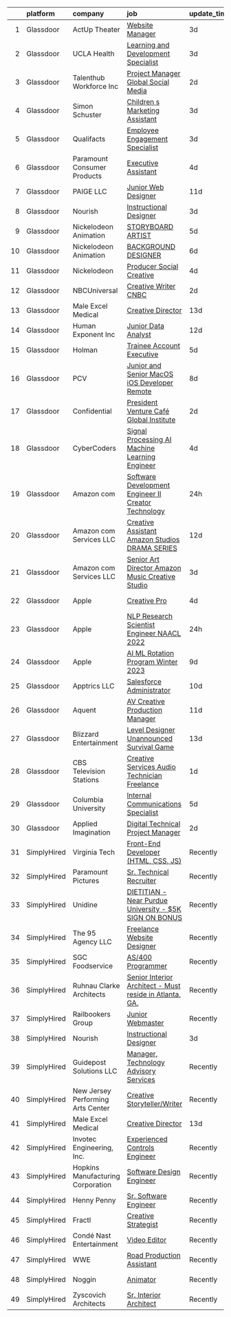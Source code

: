 

|    | platform    | company                           | job                                                                                                                                                                                                                                                                                                                                                                                                                                                                                                                                                                                                                                                                                                                                                                                                                                                                                                                                                                                                                                                                                                                                                                                                                                                                                                                                                                                                                                                                                                                       | update_time   | location             |
|---:|:------------|:----------------------------------|:--------------------------------------------------------------------------------------------------------------------------------------------------------------------------------------------------------------------------------------------------------------------------------------------------------------------------------------------------------------------------------------------------------------------------------------------------------------------------------------------------------------------------------------------------------------------------------------------------------------------------------------------------------------------------------------------------------------------------------------------------------------------------------------------------------------------------------------------------------------------------------------------------------------------------------------------------------------------------------------------------------------------------------------------------------------------------------------------------------------------------------------------------------------------------------------------------------------------------------------------------------------------------------------------------------------------------------------------------------------------------------------------------------------------------------------------------------------------------------------------------------------------------|:--------------|:---------------------|
|  1 | Glassdoor   | ActUp Theater                     | [Website Manager](https://www.glassdoor.com/partner/jobListing.htm?pos=129&ao=1136043&s=58&guid=00000181ec132f8f88a98e9e3e68be74&src=GD_JOB_AD&t=SR&vt=w&ea=1&cs=1_22f5fada&cb=1657523089784&jobListingId=1007990235871&jrtk=3-0-1g7m16bu1harn801-1g7m16buejm4h800-2f55f5c6cb69ee5b-)                                                                                                                                                                                                                                                                                                                                                                                                                                                                                                                                                                                                                                                                                                                                                                                                                                                                                                                                                                                                                                                                                                                                                                                                                                     | 3d            | Remote               |
|  2 | Glassdoor   | UCLA Health                       | [Learning and Development Specialist](https://www.glassdoor.com/partner/jobListing.htm?pos=103&ao=1110586&s=58&guid=00000181ec132f8f88a98e9e3e68be74&src=GD_JOB_AD&t=SR&vt=w&cs=1_1c34231d&cb=1657523089780&jobListingId=1007990782796&cpc=6FC5BA77C9A4CD78&jrtk=3-0-1g7m16bu1harn801-1g7m16buejm4h800-330d993920ff7a31--6NYlbfkN0DsE7ViekIsjp64t_8fXghHOV1s5s2e0k6cDP9wEyz_6tOierAtAOrZ7IjmluqCd6Xqz2k-Vr2jJ8WfNTwdHuoqJTq0UXRKHkILeW7YTXZwUDrQnUkY24iQm629VIBjksYgvNMwuwYUoHR1Ql1-sdTN2YG5SLPT9TiNG5cOPSM3pj1wi1gi8boaz8sZ_NKimYUx77YxAsmaUSgv7ezFi_XueQ5Vt_Bi3oXLbUApZNgUmUvs9qlG3qHFbxN87R576nANDzUz4RhI0OcaxUhpZf02fo6zUkCZmuZJiUUBAgoUrCZye3yYMQw_KTDqxhDxq2oVZm9T6cdLCzdljiJP_vbJfdn_QEXLIWFTpbAHdjcMvBYFkMckxbGFwW9_VcuSNvwwXLdZwY9JQgjI84c-ta7KVpg83tsuelerlcKMXgSHEk4bmqtbQoXkuc42LDhRcrCPkCqaf_Oe9DeBewRFd9Rw8i6Mby6GifRWJ5eQ32p2nLVNiuFGuWvrZOIh1dxIP18Vv2qOgw-5e2JxByZaCclagHJlIoJBW2uGzYuCC7Nn96KgTVIIXbnE0fgtagA1ml_Rj9au6wLX07aOayyu34cqA4RvnCtBcN63ZGo6VKgOC8pRqGeCue6QIUwWeu9HWDQGAF62EOD3YnQxjpENgdvIEQ5FW5hvIZOzDjSjL34377d2lzPOQUaP6X4HlDY_IIfiTyrTDQeaSJlq2NMg27WNbVXeAlJeUwcJyiYScDskfln6arraYJ7V5PI0vr-vXrTtKPJ61H4puFNvn2VZIAayL3rUOnwXa7HAojMxJXUh3DXrlXJtAAXJs9LSJyQaODGimLH-TJXjfUmY1_kVlohvTz5ujsFy8NYafQ4x4qOqKdsmK-kaadn52_ltICaXzKK8QlEZUqPCKWuizH8tM3ibW7ApgYh9weDrivEDyqkiT4sc6xSDw5ZGaEp6tSIHvAo96UWDvE_bq6qM2Ml-Mn2JfYqHEQcEjic8QMiZWg_W2ZnWKL_tpeXSZOW2tXp7_1lhxwE_ZosC6YglahfZRfttoasSdj5cg7wnS2znelfOHxpVX9QSzG7iZE6GvETSrJi3EU0O3POCK_UfLCamDj4ZtM9xeLpr0wTZGylRa1hC4LlrvYCbYQ47) | 3d            | Los Angeles, CA      |
|  3 | Glassdoor   | Talenthub Workforce  Inc          | [Project Manager Global Social Media](https://www.glassdoor.com/partner/jobListing.htm?pos=114&ao=1110586&s=58&guid=00000181ec132f8f88a98e9e3e68be74&src=GD_JOB_AD&t=SR&vt=w&ea=1&cs=1_189552e7&cb=1657523089782&jobListingId=1007993234624&cpc=2CAED5C921A5F994&jrtk=3-0-1g7m16bu1harn801-1g7m16buejm4h800-b6b3c3ca739da5da--6NYlbfkN0DpwFV3tuw9vFlML3xauMsT_S9XsNg3VdZNHiuyFzGFE3ciwNCiWa1qTVbJP6xa3o3U86SSEBgev6jB--OoRE5cibd9pfOyWGaRq5Z36QRFsCK8856M6_CQp0jrlX29M5vYpjgxMPxbNGHh1EtpThCBZ_ZahsA8JI0xgXm9GlC0zA9a3CtXcEG97rjltwknasBsBLfLw9L1Qs6v8Ot48CgVovPBU6IHwBISRC0YGjhmSgw1F4vQYf-JFFCAmtIapfUo6yboxGG4b2VJlGuleJZqaahNbtq4cqnqO-kmlsWW5Nwk7LVj5apU6XXkBUIRDs3Fs_ujrOdeoAGa19bGFeKEA8p9YxnFtioU6RB-r7EJ3vnQV1VrY6ram9z6V4YwfXvDCYh0EK_CS2LISU8WpjDsgpl1g_4ayzhI-HlbYHFz58gteyVnEzOa-f0TyiFwsQcXA_ORCeUWxvrySY_HK_mviJUVuctIvQztlv5TfaQKuRGGDf1gyME3sX6pQzC_4t8pzPwmRphO56pOZiDwz2b9jMSyiF2Po1M%3D)                                                                                                                                                                                                                                                                                                                                                                                                                                                                                                                                                                                                              | 2d            | Newark, NJ           |
|  4 | Glassdoor   | Simon   Schuster                  | [Children s Marketing Assistant](https://www.glassdoor.com/partner/jobListing.htm?pos=128&ao=1136043&s=58&guid=00000181ec132f8f88a98e9e3e68be74&src=GD_JOB_AD&t=SR&vt=w&cs=1_578378bd&cb=1657523089784&jobListingId=1007990321005&jrtk=3-0-1g7m16bu1harn801-1g7m16buejm4h800-aaaa69f463f8d180-)                                                                                                                                                                                                                                                                                                                                                                                                                                                                                                                                                                                                                                                                                                                                                                                                                                                                                                                                                                                                                                                                                                                                                                                                                           | 3d            | New York, NY         |
|  5 | Glassdoor   | Qualifacts                        | [Employee Engagement Specialist](https://www.glassdoor.com/partner/jobListing.htm?pos=104&ao=1110586&s=58&guid=00000181ec132f8f88a98e9e3e68be74&src=GD_JOB_AD&t=SR&vt=w&cs=1_b8b5ae04&cb=1657523089781&jobListingId=1007991438396&cpc=334ABAF5D42DC775&jrtk=3-0-1g7m16bu1harn801-1g7m16buejm4h800-2584793c651a88ec--6NYlbfkN0AYKEKDyGHLygmGhX-6tv-B1LViv69AamY6Im9ukJksPlKuN9IRUEQr__BpnnEMV3b3RaJj5JapM88zuKJBV-G3cqGPDrIzxo-Wy4fdvgTweoSU62uXwxW3yByyHx-BQyTkyljZIGXhCs5jgsubY1D2IAW_VUz-3BKgduNC2_U5oYJM6KnI1J7Bnx4DjU_bs1b5QBlVZlt1RuyT6PVT1moNNMgC4xDkgMOyoFH8zG1TcGQS9fA29q4B1uiI_vW7Mk71FLMO6I7qmjQlViZxcGt2u5hxe0ZycM5pqY5ExujxrBNhAeAxoB3PcX9Tl__B6MzfuriKvlJTHUeZqDz0yGrP4Uju6_zBzNQbOP-K5NwqDp7k7YqgV6DbXTUJoIXvjs_TnLFj5ZacOh0G8Fe_tBDx3yMox8M_8i87Klcz03uP3xLwds_7fWWa-N5RdVsg8EtxvKqJp18bQO2QCJL2rOqDYb8o26_RxKE%3D)                                                                                                                                                                                                                                                                                                                                                                                                                                                                                                                                                                                                                                                                                        | 3d            | Nashville, TN        |
|  6 | Glassdoor   | Paramount Consumer Products       | [Executive Assistant](https://www.glassdoor.com/partner/jobListing.htm?pos=123&ao=1136043&s=58&guid=00000181ec132f8f88a98e9e3e68be74&src=GD_JOB_AD&t=SR&vt=w&cs=1_a94c1399&cb=1657523089783&jobListingId=1007988198541&jrtk=3-0-1g7m16bu1harn801-1g7m16buejm4h800-942d9c4e7f3ddee7-)                                                                                                                                                                                                                                                                                                                                                                                                                                                                                                                                                                                                                                                                                                                                                                                                                                                                                                                                                                                                                                                                                                                                                                                                                                      | 4d            | New York, NY         |
|  7 | Glassdoor   | PAIGE LLC                         | [Junior Web Designer](https://www.glassdoor.com/partner/jobListing.htm?pos=108&ao=1110586&s=58&guid=00000181ec132f8f88a98e9e3e68be74&src=GD_JOB_AD&t=SR&vt=w&ea=1&cs=1_1d7b5634&cb=1657523089781&jobListingId=1007971053882&cpc=FD1C1DA32C38CFA7&jrtk=3-0-1g7m16bu1harn801-1g7m16buejm4h800-73b2aa60a689d6f6--6NYlbfkN0Bcjj528Dy1LW3oL-pukkcHmmPA2V1efSVPw-U-M28mT0pKb21cFqvxPVrEIRVxEBhbQd3QSRAi2jQNRf5IL7_cEjc5D_7M8vAuWiMJDrdA15UMknI95OR4HQP9MzjY1YAPT6dz_nY7JL7qZAFuvwxHi-rv1yNmZdRVPc23TLlp1obOFdmjF1WNcay7jj39QxWCsqCBai4qSm1WsC_yZtSpH1AChEVmefPEK2033vBCJvTufxqAu9RMGJkttNM5VpDqCT-fCmwEpm3HH8wCY0HXtLpNfiqww5cmErhUIonxpnapOEg0-Bh4cP4HK_OInWNajdx5-C8Xtb5F637Qc8MwZV6FRrXFUKikoH2EE7ct1OUuj-nRkEmBopNHbDPQpUugNWNO-JMmiLiQzBAm8ZoVOgs9Os4fIRfqGuqvbk5wPPm9SwChR9x_H2ucBMAyg1-A_laJxE_e2vM8ghbJUmXv2tLyp13eq_Dvm3GonBYpv8KUx0KglDSyNrNNI8tnMjs%3D)                                                                                                                                                                                                                                                                                                                                                                                                                                                                                                                                                                                                                                                              | 11d           | California           |
|  8 | Glassdoor   | Nourish                           | [Instructional Designer](https://www.glassdoor.com/partner/jobListing.htm?pos=106&ao=1110586&s=58&guid=00000181ec132f8f88a98e9e3e68be74&src=GD_JOB_AD&t=SR&vt=w&ea=1&cs=1_a07305e1&cb=1657523089781&jobListingId=1007990118795&cpc=C4A69CCDBB3B9599&jrtk=3-0-1g7m16bu1harn801-1g7m16buejm4h800-cd31e169e3b76732--6NYlbfkN0APToHrk7ILONyRglvlT3LJMO76dZGJsKlG8WQjsY8Cq9VMAyu-33cN6chkrRPzKSYLZubbG5hpV08ZZqj6Gtm6Kd6eI__8JQkxpLimtDe8e2XUxCm2qJgpcAQ1wuU9qhNbp0Vsz9rljglzu-6og43zjdLf4iKCarZD8ROOzxBmCdSBCaOSVjYKDMYMYHX-8VoCtt42X_9N9Co71yMBy_0XP1vyEjOJP0pROkIGub8iJu7EDcvGytCVFyOuadcfa8oepgs33maqhFeAt7eMlzv30ANLGwh_Q2ELLjyKuPUViOPyu7nmtCU4sXi1RaZpLna8W-MtrOIsqdiNgBr28T8wm066GaWwRAH7ip5_W8ECyUv6u2pNiPbD0RkNmAUJjVAbQP9-cb_MZsmnAs1UTLGmfX4lB4Z4l5-LKNLmPA4iyjSbblSnqCb86axqACdqArXuxkFdgZVkGIX5Uhi0GbLa4VFvZkZeqlPH0Rz7akriV2RHR8olBn64)                                                                                                                                                                                                                                                                                                                                                                                                                                                                                                                                                                                                                                                                         | 3d            | Remote               |
|  9 | Glassdoor   | Nickelodeon Animation             | [STORYBOARD ARTIST](https://www.glassdoor.com/partner/jobListing.htm?pos=126&ao=1136043&s=58&guid=00000181ec132f8f88a98e9e3e68be74&src=GD_JOB_AD&t=SR&vt=w&cs=1_3547f336&cb=1657523089783&jobListingId=1007985604729&jrtk=3-0-1g7m16bu1harn801-1g7m16buejm4h800-a1a001f7630a8e7f-)                                                                                                                                                                                                                                                                                                                                                                                                                                                                                                                                                                                                                                                                                                                                                                                                                                                                                                                                                                                                                                                                                                                                                                                                                                        | 5d            | Burbank, CA          |
| 10 | Glassdoor   | Nickelodeon Animation             | [BACKGROUND DESIGNER](https://www.glassdoor.com/partner/jobListing.htm?pos=122&ao=1136043&s=58&guid=00000181ec132f8f88a98e9e3e68be74&src=GD_JOB_AD&t=SR&vt=w&cs=1_f7649acc&cb=1657523089783&jobListingId=1007983917282&jrtk=3-0-1g7m16bu1harn801-1g7m16buejm4h800-efcef49dc70c9f58-)                                                                                                                                                                                                                                                                                                                                                                                                                                                                                                                                                                                                                                                                                                                                                                                                                                                                                                                                                                                                                                                                                                                                                                                                                                      | 6d            | Burbank, CA          |
| 11 | Glassdoor   | Nickelodeon                       | [Producer  Social Creative](https://www.glassdoor.com/partner/jobListing.htm?pos=119&ao=1136043&s=58&guid=00000181ec132f8f88a98e9e3e68be74&src=GD_JOB_AD&t=SR&vt=w&cs=1_1cb62a74&cb=1657523089783&jobListingId=1007988955931&jrtk=3-0-1g7m16bu1harn801-1g7m16buejm4h800-80e6e52b5b31f09c-)                                                                                                                                                                                                                                                                                                                                                                                                                                                                                                                                                                                                                                                                                                                                                                                                                                                                                                                                                                                                                                                                                                                                                                                                                                | 4d            | Burbank, CA          |
| 12 | Glassdoor   | NBCUniversal                      | [Creative Writer  CNBC](https://www.glassdoor.com/partner/jobListing.htm?pos=121&ao=1136043&s=58&guid=00000181ec132f8f88a98e9e3e68be74&src=GD_JOB_AD&t=SR&vt=w&cs=1_9bd79186&cb=1657523089783&jobListingId=1007993384013&jrtk=3-0-1g7m16bu1harn801-1g7m16buejm4h800-7e11cd7ca3fc56ed-)                                                                                                                                                                                                                                                                                                                                                                                                                                                                                                                                                                                                                                                                                                                                                                                                                                                                                                                                                                                                                                                                                                                                                                                                                                    | 2d            | Englewood Cliffs, NJ |
| 13 | Glassdoor   | Male Excel Medical                | [Creative Director](https://www.glassdoor.com/partner/jobListing.htm?pos=124&ao=1136043&s=58&guid=00000181ec132f8f88a98e9e3e68be74&src=GD_JOB_AD&t=SR&vt=w&ea=1&cs=1_22820bbf&cb=1657523089783&jobListingId=1007965801925&jrtk=3-0-1g7m16bu1harn801-1g7m16buejm4h800-39123c1230c3ca5d-)                                                                                                                                                                                                                                                                                                                                                                                                                                                                                                                                                                                                                                                                                                                                                                                                                                                                                                                                                                                                                                                                                                                                                                                                                                   | 13d           | Charlotte, NC        |
| 14 | Glassdoor   | Human Exponent Inc                | [Junior Data Analyst](https://www.glassdoor.com/partner/jobListing.htm?pos=120&ao=1136043&s=58&guid=00000181ec132f8f88a98e9e3e68be74&src=GD_JOB_AD&t=SR&vt=w&ea=1&cs=1_82216798&cb=1657523089783&jobListingId=1007967871613&jrtk=3-0-1g7m16bu1harn801-1g7m16buejm4h800-8a573605dbe57dec-)                                                                                                                                                                                                                                                                                                                                                                                                                                                                                                                                                                                                                                                                                                                                                                                                                                                                                                                                                                                                                                                                                                                                                                                                                                 | 12d           | Remote               |
| 15 | Glassdoor   | Holman                            | [Trainee   Account Executive](https://www.glassdoor.com/partner/jobListing.htm?pos=111&ao=1110586&s=58&guid=00000181ec132f8f88a98e9e3e68be74&src=GD_JOB_AD&t=SR&vt=w&ea=1&cs=1_f82ea407&cb=1657523089782&jobListingId=1007985142867&cpc=C4A69CCDBB3B9599&jrtk=3-0-1g7m16bu1harn801-1g7m16buejm4h800-6b2e12cd1b0c198e--6NYlbfkN0AKrxVugBVhlJ0S0Z7pE3BPGQID0h4bOx-rxxkQpgeU1Kv1n8-buslZDMXdspg_1svTkxB1322m7ljsyhWQdxFdNfGd6V5hgI4orpYyiwaR0ePAODyxPLW-Pcl7WlVoij4-alaLf2O3ERP8poAhtnbaLZBGJn9UGGwbRG762WzHRxrhiFjDGsdhmIzpGQvJP_RDnm8zyoteVppAqk0BOFmkbqxFHPQbfD_HpD2EDG7_OSCDR4mLZOZKHeGaAQZTmAbAZAyxZEaagUBJwaCc6NLJpG9by6jV9pk9vOfS3o2jI3xm8XmuM7ZvDWvVakGl-CBw7Qz3GyXGY8WZNUdtZYt0UQ1b-ceSu8CcPEaLk7GbPRPLf5IJv7bemH-H-tVS3oltTxdEb829dPljlMw0alFnZPwEgMllvlaU97sJZ203ROt8jY_hCXwlv0Y5Fs2BXBs14xahAYhTt8290RdCnJBheSnyeMe2X9LyD6CLO56ylmtugal69vqDeOIT6uhwqyvmnx_Qcukeqw%3D%3D)                                                                                                                                                                                                                                                                                                                                                                                                                                                                                                                                                                                                                                        | 5d            | Mount Laurel, NJ     |
| 16 | Glassdoor   | PCV                               | [Junior and Senior MacOS iOS Developer   Remote](https://www.glassdoor.com/partner/jobListing.htm?pos=113&ao=1110586&s=58&guid=00000181ec132f8f88a98e9e3e68be74&src=GD_JOB_AD&t=SR&vt=w&ea=1&cs=1_7e8afc2b&cb=1657523089782&jobListingId=1007978612319&cpc=723ADC3DFE402989&jrtk=3-0-1g7m16bu1harn801-1g7m16buejm4h800-14434e24e0f12b25--6NYlbfkN0BGZ8aYuSnO_36_ctu5xuumy1_dpsYGM4G5GbUnoypu01ZLjamP0OzIZGzUc0bMFLP2dZ5NBolDYcTjTsFi94NW72e4ACWnH3z5hBOLwiqUIPaYaocwQT02XYuNxBfk1gMAgvlm_a7D9mvWKvXq6xmMxNv856ZCoDR-GbPx4QMsasauCCUByoLr1yrYZwO4W9mr51gAIxnEoS0iCqpNuJb3uSB_zktpqJ8DZBzpP_cWU10lyWKv9hFEPcLjAWD8q_rckgT7x2VtHKPy7UJSTSpbrImdSunIT2Y8wYODuMr96UXUEeySseJELYn0AAz6kC_HL0TCIME2GDpF_-Ryn9CoRYTivNhsjO6P95AcGGxHmA967oXmFJChpq8zdQ3B8WTkTZyZVlWFOrGam2FwKnxHgsBhVujCS5Y2HcstwVbbzXB9HiVRPI4Sd9X0AmC_DGYvMZQFY9GU1FXBRMO0uwcnxYslvGoq9VHj89Sypt4lBsHlv-XTOJIZhImEO7uoJEkTvSyNrLHMmOoesG875TpwdwxSfE0xKDw%3D)                                                                                                                                                                                                                                                                                                                                                                                                                                                                                                                                                                                                   | 8d            | Remote               |
| 17 | Glassdoor   | Confidential                      | [President  Venture Café Global Institute](https://www.glassdoor.com/partner/jobListing.htm?pos=107&ao=1110586&s=58&guid=00000181ec132f8f88a98e9e3e68be74&src=GD_JOB_AD&t=SR&vt=w&ea=1&cs=1_17ef3c4a&cb=1657523089781&jobListingId=1007993240591&cpc=1160948BCBA38B5B&jrtk=3-0-1g7m16bu1harn801-1g7m16buejm4h800-8f39beb071517848--6NYlbfkN0DrslJrkjT72wgA59KPRg_XbgfqbKjIopQV3gT-g1c5HmnHfJCtq7aKDen8OZiY6dSphVSY2m9AE8pJRZ8J1515jROybqK9bZg5nCEMxTrYsW5hn_0BQzP-N4ibUY7zEXOJEmmA0JIT2yfz85oF5BdxcKf0NqghF7VfTlzQJr1VSZeb7wV5ArOdLuNd49bt14fAj5HX2iYCjX1cbpXB0lJ0e-KIF7qxzPtPT0bbzGNJ6Evpqj_HLXrx5rMZaBzoJ7oNy8-n65t4SvFXMiKsH-u_qMogJpxGb7hMGFhM9fpHc_bF57WsschqDQweoIQCHzvi-iYBqRW4X0xKGrfxniCdDwx5MM2Nx_qGuHa7ZW0GQGq7GFIpaKR2kQyita8Q7T6eUT_mQ4JUUeLdwyXSO1TFFJkIPVQKtik_orVxJqRHIVRe5f3jaQfI17Rgz6qogj7gF8x7DXqWKoAJJfyZqodchanL-S_4k38qBG3e6RiGJ3h0U_vXDkCTVNPPTU9ZlLA%3D)                                                                                                                                                                                                                                                                                                                                                                                                                                                                                                                                                                                                                                         | 2d            | Cambridge, MA        |
| 18 | Glassdoor   | CyberCoders                       | [Signal Processing AI Machine Learning Engineer](https://www.glassdoor.com/partner/jobListing.htm?pos=116&ao=1110586&s=58&guid=00000181ec132f8f88a98e9e3e68be74&src=GD_JOB_AD&t=SR&vt=w&ea=1&cs=1_d04b10f2&cb=1657523089783&jobListingId=1007987518182&cpc=654405A9B1E0A9F5&jrtk=3-0-1g7m16bu1harn801-1g7m16buejm4h800-e422ac0c208482b3--6NYlbfkN0CpFJQzrgRR8WqXWK1qKKEqALWJw739KlKqr2H-MSI4eoBlI4EFrmor2FYZMP3muM3OOity3yEcY7dsPLWOj-d_s8nP50aXYft63De5HbB3BnLqL1PSAoU0c6fjwVofxPumb86h0SPM1FH5XEjvWnkdUfuee26rnU7JS3I788_hIq_tMZPYg-U5QBBCMF1G9-ua_eW3fmbEOyvkUSVHI6z5gxYTCrYLVZL77qHOpTjXuZOLfjS4xSyjuX_3Ape1ZV6xQkjagjglRA_eZb4BtQhLqKAGHiTRd8kL8e8nZluxeJVQMpLv-mcMp9ZIr0oO3qScf_d9uIVIAldTU-mDHqOXG0DQfvRXYOroVq7qMXbCJrmYpvRU_Wjhe3z_PwLDN6E5FlCElC-r8qMqkvlDE-rBTWKzcV22RDU5B2XMeQ4xygfe3cLj8z2NMm-cTTo_axoxZYZx2vF8gt1liei5cJYScMmmuumGyBKe6gYzf41_LWpuKkJ15KOsLdL6H-1dsodDV_LU7W0a161n2A0CO3-Jz6TwaK-gAI7Dq5G1tzUdh2TQhTJazDPTPXYNuDv7ms-1AYlticJkmtf_KSRs9wEOAb2i-vdtksz40OZBiLr-Wl_htM_oMPtEfpekUHRqAmnujlFnb2Ise5UrEpNPsoq7VBGZnpb_IFPapo2n3agV7WwHKA4cWizm34r3xzfprIKUPwsuEElgkFvptWFeJxGmAQ2K20TkIY_81OTvCKFnrPdesu8FPlI04dke5tzA-kDIbqDZnx2kO8nxR6Ogy8d5KE_Dz7bahHc6A1b2B3NsD98cJQ9UlQS1GsPlU6roTwaLF6e2_x9nd9VQRdgD7Cc6ti2M2nKiqYnPqP-xRW2aGJCOXCjzs97WB6kl6acILfAQlXRGnuQI-yJa4MC6rg8Jxsech0gnFaAIEoTb3Ju6jMoDqicGnArWM1Rxy5CFjX1TS2AKe_o2h8PIRbBHWwcldygx0i5nyrBniuXvperDDA%3D%3D)                                                                                                                     | 4d            | Raleigh, NC          |
| 19 | Glassdoor   | Amazon com                        | [Software Development Engineer II  Creator Technology](https://www.glassdoor.com/partner/jobListing.htm?pos=109&ao=1110586&s=58&guid=00000181ec132f8f88a98e9e3e68be74&src=GD_JOB_AD&t=SR&vt=w&cs=1_80a78dcf&cb=1657523089781&jobListingId=1007995791558&cpc=0C139D4CAD5A6DB2&jrtk=3-0-1g7m16bu1harn801-1g7m16buejm4h800-2360bec702bf7275--6NYlbfkN0CKJOvZ2V5IrJ1cL6f27LnM8XR4tisTi-a8V3t-dR9dwsgFRvlGUQc2Ve2CGI8d6VMbSt2Cyinx-owS2XBJJcj8pQ_aKDhn-_75Q3G5rHu9ADXrlX9a_Cn37lshmrbFd8n6TFpBEc47zGSPRE5xorfrRX4-WbYp9sL_Z0rixoi6UmVkGACxejJitWC8iLmMVzv1KMuYxWX4C3wlukSxufRPfvj-3AabAftavhNcYQH1-EqXgyD1LTwbtjUPWDPua0h0QtHjzJwG0HRgsi8zBlJ2bd-JV8B_YPbwJbyM5Vjm9FBkpmvn20bxN-PH8aR_vQrwmTcqzyq4h9-1qUEx-8C33lBiWfRu8RJOi2glhe-cqrACmZ9g66NRXlYRKJDqsjkEDQjMR3QsYg8iYPuanjWtaAlA9FBa3A2JbCgPGDHFVmvTlNRHKy0r)                                                                                                                                                                                                                                                                                                                                                                                                                                                                                                                                                                                                                                                                                                                | 24h           | Seattle, WA          |
| 20 | Glassdoor   | Amazon com Services LLC           | [Creative Assistant    Amazon Studios   DRAMA SERIES](https://www.glassdoor.com/partner/jobListing.htm?pos=125&ao=1136043&s=58&guid=00000181ec132f8f88a98e9e3e68be74&src=GD_JOB_AD&t=SR&vt=w&cs=1_9067b93c&cb=1657523089783&jobListingId=1007967893286&jrtk=3-0-1g7m16bu1harn801-1g7m16buejm4h800-3febe796977aa47c-)                                                                                                                                                                                                                                                                                                                                                                                                                                                                                                                                                                                                                                                                                                                                                                                                                                                                                                                                                                                                                                                                                                                                                                                                      | 12d           | Culver City, CA      |
| 21 | Glassdoor   | Amazon com Services LLC           | [Senior Art Director  Amazon Music Creative Studio](https://www.glassdoor.com/partner/jobListing.htm?pos=118&ao=1136043&s=58&guid=00000181ec132f8f88a98e9e3e68be74&src=GD_JOB_AD&t=SR&vt=w&cs=1_dc6bdc9f&cb=1657523089783&jobListingId=1007989414468&jrtk=3-0-1g7m16bu1harn801-1g7m16buejm4h800-0b457aeff3002747-)                                                                                                                                                                                                                                                                                                                                                                                                                                                                                                                                                                                                                                                                                                                                                                                                                                                                                                                                                                                                                                                                                                                                                                                                        | 3d            | Remote               |
| 22 | Glassdoor   | Apple                             | [Creative Pro](https://www.glassdoor.com/partner/jobListing.htm?pos=117&ao=1136043&s=58&guid=00000181ec132f8f88a98e9e3e68be74&src=GD_JOB_AD&t=SR&vt=w&cs=1_fb4dda72&cb=1657523089782&jobListingId=1007987021928&jrtk=3-0-1g7m16bu1harn801-1g7m16buejm4h800-d1d7b3b5f840f95d-)                                                                                                                                                                                                                                                                                                                                                                                                                                                                                                                                                                                                                                                                                                                                                                                                                                                                                                                                                                                                                                                                                                                                                                                                                                             | 4d            | Nashville, TN        |
| 23 | Glassdoor   | Apple                             | [NLP Research Scientist   Engineer  NAACL 2022 ](https://www.glassdoor.com/partner/jobListing.htm?pos=112&ao=1110586&s=58&guid=00000181ec132f8f88a98e9e3e68be74&src=GD_JOB_AD&t=SR&vt=w&cs=1_9b99820b&cb=1657523089782&jobListingId=1007995962905&cpc=8795CF9063CD573D&jrtk=3-0-1g7m16bu1harn801-1g7m16buejm4h800-a53e0ac2ccedfe78--6NYlbfkN0BvKrLyj5gPmtZO9T8euul8TCxuuKNOtzRJOomxnwSEodTz2Bc-sPZlt2Zgji_QUXHy7nbwJuiNO6LAJYXq0fHlO-HqPri2kbXfI8y10HA9xvVX5QxoZL4vRJxTiLbPTgC2_rbGKKIAYOaTuTVKEhq-muKLwufGVqp4KpL0cEHmXdW88emoNjG4k5M2ttuKRxGQSoux-bGm2rWmUz0PX6PHZyo7z9D1gkJYaOMogjzoig_BygYF7JCvq76Vm214o2d90e6Hs9_ibILGKhv3mPUwHOdiWduc--U9ovxgvaHloo2yAxj36R6-bbQBUf9X3qX4MCIhfiKN1_JSG6yca1NfKcxFsVYgAVfHPzoIR54so86Ubh0rC-kywi52OYhx-jdQ-_SodEiZg7miBGeAdJ2-ne7lauu3WhrR5mU4BYdDGEQJQV3XNSCG8ONFol09usu1MsnLNlmXTOhDbpWaAmH0sZx3uI-nWkFlK8rlKkvYrUlTGelTr6Pr9nCNlOhsPOiFtRWGAGSFUw2zje6jfBkRz7NwsDCMYUSXKdsc2RWsd9WU7RsVTT3ESbIRHTFfGzWEI-tSYAhKZazDXFljNet_PofCsEkikErh_kqfB4XTBJtwYC6CfF0EWM8siWWXNiWNOPNybJYCJCrHRRjBORwWB9u-UBNo3mh6TeDeT4uI4vQihXAka-VC1R6peDNWneqCf3H044zRoc_9YhoTT1H9xMraxjJjiobKNAlDOFWrg90WsOiNlOTX5Uod1RddCtTm3KsGDYD_RcKldycj1g6Lzfb5NOfmSOJAB6ob2l9iSUBPncuOysqzZEukkaVoZYNQWBfZol01P_0o2ngz5bH7yonhKSNUcR0ZejJP1Hte7_3vO3ix45k8QhQpLHn3KiyXcVAExORUSBSocg1WTyuVqoPAtlt-EmqU-NfI7RuDFbNskgEbW94lJYWinaCCHzBpezCdv9X-RIcM1wEvf06yPJWfPonmXeU%3D)                                                                                                                                        | 24h           | Cupertino, CA        |
| 24 | Glassdoor   | Apple                             | [AI ML Rotation Program   Winter 2023](https://www.glassdoor.com/partner/jobListing.htm?pos=101&ao=1110586&s=58&guid=00000181ec132f8f88a98e9e3e68be74&src=GD_JOB_AD&t=SR&vt=w&cs=1_7be910f5&cb=1657523089780&jobListingId=1007978378411&cpc=451933188B21919D&jrtk=3-0-1g7m16bu1harn801-1g7m16buejm4h800-bb25ae80f8619047--6NYlbfkN0BvKrLyj5gPmtZO9T8euul8TCxuuKNOtzRJOomxnwSEodTz2Bc-sPZl1dBMH13w-jMp7PyukxaJsr2doQOJNnmgv7OHG98ZAaz3h1xTFkWhjyt1vDGaV5k86C-O1qt0IPYZPP9K0yli4U_mU7PKvVIcCK_0qSidfVsTyeaoIf0xvA0v9lKDiE4kEt-ymE7Ajxe0dnMnRQpe17StDlGvupq_2MlsfZ1JAwdf3mahoAc8qJDM5woam94Xw2aiprIg061bpfWlIKw9N8gFehXQm-E4WQoS9fVS3J3T9KfvkKqIf36X3iPKDH4Wp6xkgrhc0ju5WHtxSNWQfdbjvwW6c5ke5MbubyUjmD4x4_bJSu2gRpGym4F0DXfqyvKmaFo7GI_ExsXpNY73obdeiAk4c5HO_FHVNZsrAJ9Ajt9TAxiMncHfY42gXzmFzR6kuy4QrdzQ5XjF75OLN29hK1KtSwsG8wa6siN2ONwp_DXvXcxsyRIpI_VhPZIt3WdO1omWvECA6cccWDGoFbgOofmbq4Ysvy2DBv4fUlkgEoC8rfVgOp7JaPjBHKjYLVG26bMaB4gBz-dC9pk9CkMusKInji4UIOL1SFuUHkNB6wjQT5nQ1-K2qrjfaEhpvOZ-oF0JILsXLFl115ptwaAyz_LjIpDSVwqZVYUdIb8D4ryqMV5u0upl9cnNnrMHfnbPWgaZwOun7TrVW0PyRNQlixtYO0WgCTQY-tyYWg4OLRGzMkHFiYjy579WSesbI0fKNimJsdvw8-w5ehkGW_XwD_tWpP5xyFkQeAoy-Tj0BYk3wx5qY2P4BnaWJIx31tlJPei9JQFpmmFUVFE0E8NUS7NGTt56RYi1cTizhmvshLPRxsIGjkNRf8In8lUnp6YT3uW-3ljdcZ2fTcWUsPQOhQGWDY6bxGSyWBG37IK4jYG0TH-8bK_z0_SGHaA53Y7NoCvcb2dYp_wtUaVCfKUCFYPF5AI0sI1rTbWV2T0%3D)                                                                                                                                                  | 9d            | Seattle, WA          |
| 25 | Glassdoor   | Apptrics LLC                      | [Salesforce Administrator](https://www.glassdoor.com/partner/jobListing.htm?pos=127&ao=1136043&s=58&guid=00000181ec132f8f88a98e9e3e68be74&src=GD_JOB_AD&t=SR&vt=w&ea=1&cs=1_24817ccb&cb=1657523089784&jobListingId=1007972990794&jrtk=3-0-1g7m16bu1harn801-1g7m16buejm4h800-c0610486f298ef2d-)                                                                                                                                                                                                                                                                                                                                                                                                                                                                                                                                                                                                                                                                                                                                                                                                                                                                                                                                                                                                                                                                                                                                                                                                                            | 10d           | Atlanta, GA          |
| 26 | Glassdoor   | Aquent                            | [AV Creative Production Manager](https://www.glassdoor.com/partner/jobListing.htm?pos=115&ao=1110586&s=58&guid=00000181ec132f8f88a98e9e3e68be74&src=GD_JOB_AD&t=SR&vt=w&cs=1_642bbf52&cb=1657523089782&jobListingId=1007972140860&cpc=FAE5E775D180B2FB&jrtk=3-0-1g7m16bu1harn801-1g7m16buejm4h800-b1c0b925ce32845c--6NYlbfkN0DMrcEu7yrtATojKJA7cEzGQ3FdRGWLh0CZQInL4ECGI9gD0Wolx9R2v-Aex0-GK06yRd9JqwQM9iLVOn2umfovbs9i4HFWFbqeQWTOsnwZcTdz0PGM_DHl5D7fkysHjc0LllAvqeAwP5PQwjs8ZRB7ujdX3oXbYJciWAVrTiqI2SgUYgtQrAUMY1kS4t4Xo5wKuUrh3KWSvNVfCk2Ze1IAbQNwPBy_jyC2HWQOWAl6ixceLDQMh5kB907p_U64-Fm0wNEEvgO2IaxIyWaO1I96i-DKHR2ORwMYszpGus2hXed9guGxV5S2YgejK91sb5H1s0qNVzhUl-hommBJXz3_porXzthZwBUkh3SDWtZnL-uVPqLhZSScQw6Bj2SPDW18UUZSNCRFR-vXpA7F_6W-BFwuLXfUMoEW0_FKlhf70KcNOe5PKow3g-gto6_mTT-NcKmTYEFB8g%3D%3D)                                                                                                                                                                                                                                                                                                                                                                                                                                                                                                                                                                                                                                                                                                          | 11d           | Los Angeles, CA      |
| 27 | Glassdoor   | Blizzard Entertainment            | [Level Designer   Unannounced Survival Game](https://www.glassdoor.com/partner/jobListing.htm?pos=102&ao=1110586&s=58&guid=00000181ec132f8f88a98e9e3e68be74&src=GD_JOB_AD&t=SR&vt=w&cs=1_23178e85&cb=1657523089780&jobListingId=1007967369571&cpc=07D58528F3898F33&jrtk=3-0-1g7m16bu1harn801-1g7m16buejm4h800-3cc874cf7459e4c3--6NYlbfkN0BJK7A4HLs-T65xz-NWoX08neJE6YuqP3WpQCS3sVSU4f01wRxeDEqGCbQ3auiR_-leR7PpuRxPaeAz54TBcbAIZwXKpIwGjpH-oYYnQS3yYPjz42IQnQgx7ufH_qURM7-ZB_dn7O6BlINnmuUndU-T8Ed4i0OK4nyALFmJCzpyVpTtajzG9HhUQ2MfoqdMmOufIp1jYXf76gXN5OjgYOMc8enEY4YJwMzoHXgh3qNfnDj8m8dVxeB7oMiz9ALt-twbFSX5elN_kJ7j3sojhpnIVX8qCQA1VRha6ll7lONm9nCarh_6pFBSQAwi9ZX47pEGU4c-up43hbeGvqk-y48pyFl_RTXUqUWFR3DjMxCkLusHY6sO2fDpSnNaBKXeZM5wOqxeQElCv1BHfwTMeAIND6wf-npHuX8BoCizr6fLaX4TG_pwGZffL6TuIWw2Bf2sG5Nrns-E446sIOBJ8HGQT6a8vz-RttNAax89vxB40_X7jo2SFcJCE57isW4GgVSoe2Q67eLpz0B9H8tI2FdYwc8PX6AYHDslhQcmKPvj3n3JszeMU43yFJYI1k3JtVnmpZqN4oIEJwTfQgC1I0_8lbEHN_LvgQzDgIqmqCMC9jxWVd5SRX7sdGYz6UIML6wAUS_jUZgzPYaNeFjmP51V2l-oNqufYt2GC_SOF3gb8aVMvzHzb3DsddCqYJSm5YOWeq4OdMmQ4OFYPXJh2EpMp9mtjTtz7Wj0bKltukNfsANnfAVz35LzXrZjJw1hvAEdoy9hCxgeVONtYgeG_gwn)                                                                                                                                                                                                                                                                                                                                                          | 13d           | Irvine, CA           |
| 28 | Glassdoor   | CBS Television Stations           | [Creative Services Audio Technician   Freelance](https://www.glassdoor.com/partner/jobListing.htm?pos=130&ao=1136043&s=58&guid=00000181ec132f8f88a98e9e3e68be74&src=GD_JOB_AD&t=SR&vt=w&cs=1_71d51930&cb=1657523089784&jobListingId=1007994399641&jrtk=3-0-1g7m16bu1harn801-1g7m16buejm4h800-32dbe03df893c857-)                                                                                                                                                                                                                                                                                                                                                                                                                                                                                                                                                                                                                                                                                                                                                                                                                                                                                                                                                                                                                                                                                                                                                                                                           | 1d            | Boston, MA           |
| 29 | Glassdoor   | Columbia University               | [Internal Communications Specialist](https://www.glassdoor.com/partner/jobListing.htm?pos=105&ao=1110586&s=58&guid=00000181ec132f8f88a98e9e3e68be74&src=GD_JOB_AD&t=SR&vt=w&cs=1_83c50e04&cb=1657523089781&jobListingId=1007985273335&cpc=65CC663E25211861&jrtk=3-0-1g7m16bu1harn801-1g7m16buejm4h800-a39d7d090276af2b--6NYlbfkN0DNA4h-2NU0aCuD_E59bHldmspSK4FmV76r_jAqwalR2NtbYO6nKCXL6DootN9Rxf8g_1TMohNTWDuJmr3GhIeUj4veunf8euuxDcsX9NAOax1agleQPCPxxedJA8PmDvAcgBlXsrziU7HUNa5jqyExJPa6FrL4AezuK6-W_V-b6ByO_BKexTrcQM12PWk2XTO4S9neegWChfbIwHJVMeQaUsmb2wU8ARyc_Q3tqYL3oSqLww6uTTvUaNrkuJ9L0XJ294CQUu2R7MChAyXPgwjqxPEzQ-tUX28WNm21aBWZfeMtno-PcEYte9HuKoNEMj1v0bxo9I1q0gwhyW0CwVovvzZNnIuX_qKsJRQOoRlOO_tAgx3LS8x6JI84_FbQ8ca3F64Enft6KAcXfaFmHgIXBGo_5NJMxka8Juxjx16bWRcBtugk40RnnlGcWxE5s2eZgAZG-uSc0OlALppThM-sFtQLr0BkW240k9CwHegowMstCgQIOflqLQGcR2mxLXKarpfDXJzAKVmvhjAeXVR-oYRKkOIcC4w%3D)                                                                                                                                                                                                                                                                                                                                                                                                                                                                                                                                                                                                                    | 5d            | New York, NY         |
| 30 | Glassdoor   | Applied Imagination               | [Digital Technical Project Manager](https://www.glassdoor.com/partner/jobListing.htm?pos=110&ao=1110586&s=58&guid=00000181ec132f8f88a98e9e3e68be74&src=GD_JOB_AD&t=SR&vt=w&ea=1&cs=1_f8a3961e&cb=1657523089782&jobListingId=1007993254685&cpc=C4A69CCDBB3B9599&jrtk=3-0-1g7m16bu1harn801-1g7m16buejm4h800-19f1f11be92b1438--6NYlbfkN0D8j9N0G3bmE7t_bRxWCnyO3V8nRNicLzIRxQmtr6sajjY-4Ck1CKqHRwrXIFyozWDdHhRkiBBxGeDsBWHTqNfIk2rbQf5MzlcUZxXbpQBD5Yk-meTLHAz9bzm5Gfs-cZCgZpzqCHOD1UWnSgDXaX0_gJTIpQcQw1ujBAAPppct0t0_A9i1dI5Fkh2EzPT9J894jDKzyx7Dn2fTBU59By77jpPunSrlroGPdAeiVGsw-DGsO1Yp6jGtH8GsPj1Qc_TzmqTQKZ994oeZWRw93b5VRdWavv_SxRUvJ6FvjR2oZjKTJ_GKNyn5FkXSotj-0_FK2Aghq_XHq10yJmld_lHsSz8ezHzk6Ld7vfY6YNgXbNb2WwjuFU45ljAW2_3qixHRm7tb79ZSHzdWH_k7cQilDgFTY2rSwacVZphNHW1hnqit3v1fDoMFb_iN6RazvmrSX8_mP2mxSVw90tycCtPD7uIgqXZncvgkpR8BFU50jUWxNKAN-QRcE1PHqjKA7Wo%3D)                                                                                                                                                                                                                                                                                                                                                                                                                                                                                                                                                                                                                                                | 2d            | Remote               |
| 31 | SimplyHired | Virginia Tech                     | [Front-End Developer (HTML, CSS, JS)](https://www.simplyhired.com/job/keAfqIr0PwX6rJzkJtSBcYqg5-enp1GvCWpSiIOx748XoXh6gwXx7w?q=creative+programming)                                                                                                                                                                                                                                                                                                                                                                                                                                                                                                                                                                                                                                                                                                                                                                                                                                                                                                                                                                                                                                                                                                                                                                                                                                                                                                                                                                      | Recently      | Remote               |
| 32 | SimplyHired | Paramount Pictures                | [Sr. Technical Recruiter](https://www.simplyhired.com/job/EoYTfilyvoiTwQ0M_R3u0ubKO-pWZvY3iEIVTuiApWLdKea47zZ3IA?q=creative+programming)                                                                                                                                                                                                                                                                                                                                                                                                                                                                                                                                                                                                                                                                                                                                                                                                                                                                                                                                                                                                                                                                                                                                                                                                                                                                                                                                                                                  | Recently      | Remote               |
| 33 | SimplyHired | Unidine                           | [DIETITIAN - Near Purdue University - $5K SIGN ON BONUS](https://www.simplyhired.com/job/IOWoHHU4yD-UOV1khCQP4zgq3RULjvzsWeQtzXd-soSAPjFZB4yA8Q?q=creative+programming)                                                                                                                                                                                                                                                                                                                                                                                                                                                                                                                                                                                                                                                                                                                                                                                                                                                                                                                                                                                                                                                                                                                                                                                                                                                                                                                                                   | Recently      | West Lafayette, IN   |
| 34 | SimplyHired | The 95 Agency LLC                 | [Freelance Website Designer](https://www.simplyhired.com/job/cgKMovA12ami6wJ4xgy0DESkyzLq2Vxb7rNLrGYJEr3z0m5t5kTD6w?q=creative+programming)                                                                                                                                                                                                                                                                                                                                                                                                                                                                                                                                                                                                                                                                                                                                                                                                                                                                                                                                                                                                                                                                                                                                                                                                                                                                                                                                                                               | Recently      | Remote               |
| 35 | SimplyHired | SGC Foodservice                   | [AS/400 Programmer](https://www.simplyhired.com/job/z08Vm0kH-9tHjzB0m3KsBQbgKFBvuQiAtbIsIKoh1obltQegsFHLBw?q=creative+programming)                                                                                                                                                                                                                                                                                                                                                                                                                                                                                                                                                                                                                                                                                                                                                                                                                                                                                                                                                                                                                                                                                                                                                                                                                                                                                                                                                                                        | Recently      | Springfield, MO      |
| 36 | SimplyHired | Ruhnau Clarke Architects          | [Senior Interior Architect - Must reside in Atlanta, GA.](https://www.simplyhired.com/job/xwDXtTWrFE92J_6982c25CzPKJIM_4CPbnbisyXExqc7QVs0nE5PFA?q=creative+programming)                                                                                                                                                                                                                                                                                                                                                                                                                                                                                                                                                                                                                                                                                                                                                                                                                                                                                                                                                                                                                                                                                                                                                                                                                                                                                                                                                  | Recently      | Remote               |
| 37 | SimplyHired | Railbookers Group                 | [Junior Webmaster](https://www.simplyhired.com/job/FeDRDog1NCyuHAfK7HDyZOqycNWZ9v4RPt-yTWT_GlN3QYQt7ViEbA?q=creative+programming)                                                                                                                                                                                                                                                                                                                                                                                                                                                                                                                                                                                                                                                                                                                                                                                                                                                                                                                                                                                                                                                                                                                                                                                                                                                                                                                                                                                         | Recently      | Remote               |
| 38 | SimplyHired | Nourish                           | [Instructional Designer](https://www.simplyhired.com/job/ELNqRjsHLEaB0pw7eFFglnhDIqiiMtQnVFLDgloxTvvbSCY-OjEnhw?q=creative+programming)                                                                                                                                                                                                                                                                                                                                                                                                                                                                                                                                                                                                                                                                                                                                                                                                                                                                                                                                                                                                                                                                                                                                                                                                                                                                                                                                                                                   | 3d            | Remote               |
| 39 | SimplyHired | Guidepost Solutions LLC           | [Manager, Technology Advisory Services](https://www.simplyhired.com/job/SHvhGhePtCfZbSBBr7k9RVc0QkElcCCYR-HRdGU_FSwLJOTjIs7pFw?q=creative+programming)                                                                                                                                                                                                                                                                                                                                                                                                                                                                                                                                                                                                                                                                                                                                                                                                                                                                                                                                                                                                                                                                                                                                                                                                                                                                                                                                                                    | Recently      | Washington, DC       |
| 40 | SimplyHired | New Jersey Performing Arts Center | [Creative Storyteller/Writer](https://www.simplyhired.com/job/VqhqlRSaEHlUeDAxRLUVSDzZfbPTtjPQ0J-aBvtP781PjjqVb38tTg?q=creative+programming)                                                                                                                                                                                                                                                                                                                                                                                                                                                                                                                                                                                                                                                                                                                                                                                                                                                                                                                                                                                                                                                                                                                                                                                                                                                                                                                                                                              | Recently      | Newark, NJ           |
| 41 | SimplyHired | Male Excel Medical                | [Creative Director](https://www.simplyhired.com/job/ixGA_Wbq4zrvOTybXo61X9wY28MN4r9D97PXRqZRr8QGPKuOkx-48Q?q=creative+programming)                                                                                                                                                                                                                                                                                                                                                                                                                                                                                                                                                                                                                                                                                                                                                                                                                                                                                                                                                                                                                                                                                                                                                                                                                                                                                                                                                                                        | 13d           | Charlotte, NC        |
| 42 | SimplyHired | Invotec Engineering, Inc.         | [Experienced Controls Engineer](https://www.simplyhired.com/job/hgezqZnkFpQUWj88Sn4wibKApzGtKCGkFlfMABndsUX0zgxKLvXNFQ?q=creative+programming)                                                                                                                                                                                                                                                                                                                                                                                                                                                                                                                                                                                                                                                                                                                                                                                                                                                                                                                                                                                                                                                                                                                                                                                                                                                                                                                                                                            | Recently      | Brooklyn Park, MN    |
| 43 | SimplyHired | Hopkins Manufacturing Corporation | [Software Design Engineer](https://www.simplyhired.com/job/qY8slYaw9wD2ocnPC4HaJoxOS535kfd1g9te5vVup0OD4IWDFxIROg?q=creative+programming)                                                                                                                                                                                                                                                                                                                                                                                                                                                                                                                                                                                                                                                                                                                                                                                                                                                                                                                                                                                                                                                                                                                                                                                                                                                                                                                                                                                 | Recently      | Emporia, KS          |
| 44 | SimplyHired | Henny Penny                       | [Sr. Software Engineer](https://www.simplyhired.com/job/LiZKBOTj0ZrsxftEXheZ_ONIFGkZGRbZ6hqsxAxKj9NR8HYzJim9nw?q=creative+programming)                                                                                                                                                                                                                                                                                                                                                                                                                                                                                                                                                                                                                                                                                                                                                                                                                                                                                                                                                                                                                                                                                                                                                                                                                                                                                                                                                                                    | Recently      | Dayton, OH           |
| 45 | SimplyHired | Fractl                            | [Creative Strategist](https://www.simplyhired.com/job/RMDOUgPZ5dJc4VErIucisWufmLGf_lbylHJ47KzONWw1lFEYK9Y_Hw?q=creative+programming)                                                                                                                                                                                                                                                                                                                                                                                                                                                                                                                                                                                                                                                                                                                                                                                                                                                                                                                                                                                                                                                                                                                                                                                                                                                                                                                                                                                      | Recently      | Remote               |
| 46 | SimplyHired | Condé Nast Entertainment          | [Video Editor](https://www.simplyhired.com/job/eorCPsNGjPWrlWuFTI8TcotwE-F9vKMCeNc138FiVNMTU_14NubXFw?q=creative+programming)                                                                                                                                                                                                                                                                                                                                                                                                                                                                                                                                                                                                                                                                                                                                                                                                                                                                                                                                                                                                                                                                                                                                                                                                                                                                                                                                                                                             | Recently      | Remote +1 location   |
| 47 | SimplyHired | WWE                               | [Road Production Assistant](https://www.simplyhired.com/job/QBStxMvT--zj8-7nGiQ1XxVMz9PWitpMAmeqJDvN6vQ41CvYFC0uig?q=creative+programming)                                                                                                                                                                                                                                                                                                                                                                                                                                                                                                                                                                                                                                                                                                                                                                                                                                                                                                                                                                                                                                                                                                                                                                                                                                                                                                                                                                                | Recently      | Remote               |
| 48 | SimplyHired | Noggin                            | [Animator](https://www.simplyhired.com/job/4z-oQDcdP9mEKj-JItfPyR8WxlBD37CjgubCxsjhCtMN9p6HtnH4FQ?q=creative+programming)                                                                                                                                                                                                                                                                                                                                                                                                                                                                                                                                                                                                                                                                                                                                                                                                                                                                                                                                                                                                                                                                                                                                                                                                                                                                                                                                                                                                 | Recently      | New York, NY         |
| 49 | SimplyHired | Zyscovich Architects              | [Sr. Interior Architect](https://www.simplyhired.com/job/T7oet47aCOFHKQsEghPBtusux2cJdi0zmkul-G67QosaeOLXQtvx5Q?q=creative+programming)                                                                                                                                                                                                                                                                                                                                                                                                                                                                                                                                                                                                                                                                                                                                                                                                                                                                                                                                                                                                                                                                                                                                                                                                                                                                                                                                                                                   | Recently      | Miami, FL            |
